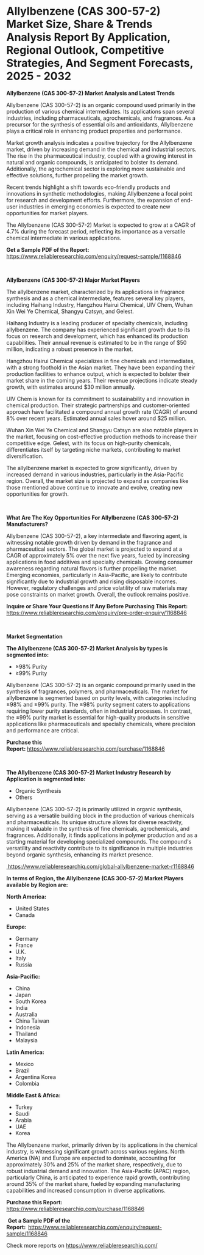 <p><h1>Allylbenzene (CAS 300-57-2) Market Size, Share & Trends Analysis Report By Application, Regional Outlook, Competitive Strategies, And Segment Forecasts, 2025 - 2032</h1></p><p><strong>Allylbenzene (CAS 300-57-2) Market Analysis and Latest Trends</strong></p>
<p><p>Allylbenzene (CAS 300-57-2) is an organic compound used primarily in the production of various chemical intermediates. Its applications span several industries, including pharmaceuticals, agrochemicals, and fragrances. As a precursor for the synthesis of essential oils and antioxidants, Allylbenzene plays a critical role in enhancing product properties and performance.</p><p>Market growth analysis indicates a positive trajectory for the Allylbenzene market, driven by increasing demand in the chemical and industrial sectors. The rise in the pharmaceutical industry, coupled with a growing interest in natural and organic compounds, is anticipated to bolster its demand. Additionally, the agrochemical sector is exploring more sustainable and effective solutions, further propelling the market growth.</p><p>Recent trends highlight a shift towards eco-friendly products and innovations in synthetic methodologies, making Allylbenzene a focal point for research and development efforts. Furthermore, the expansion of end-user industries in emerging economies is expected to create new opportunities for market players.</p><p>The Allylbenzene (CAS 300-57-2) Market is expected to grow at a CAGR of 4.7% during the forecast period, reflecting its importance as a versatile chemical intermediate in various applications.</p></p>
<p><strong>Get a Sample PDF of the Report:&nbsp;</strong> <a href="https://www.reliableresearchiq.com/enquiry/request-sample/1168846?utm_campaign=2122&utm_medium=2&utm_source=Github&utm_content=ia&utm_term=05022025&utm_id=allylbenzene-cas-300-57-2">https://www.reliableresearchiq.com/enquiry/request-sample/1168846</a></p>
<p>&nbsp;</p>
<p><strong>Allylbenzene (CAS 300-57-2) Major Market Players</strong></p>
<p><p>The allylbenzene market, characterized by its applications in fragrance synthesis and as a chemical intermediate, features several key players, including Haihang Industry, Hangzhou Hairui Chemical, UIV Chem, Wuhan Xin Wei Ye Chemical, Shangyu Catsyn, and Gelest.</p><p>Haihang Industry is a leading producer of specialty chemicals, including allylbenzene. The company has experienced significant growth due to its focus on research and development, which has enhanced its production capabilities. Their annual revenue is estimated to be in the range of $50 million, indicating a robust presence in the market.</p><p>Hangzhou Hairui Chemical specializes in fine chemicals and intermediates, with a strong foothold in the Asian market. They have been expanding their production facilities to enhance output, which is expected to bolster their market share in the coming years. Their revenue projections indicate steady growth, with estimates around $30 million annually.</p><p>UIV Chem is known for its commitment to sustainability and innovation in chemical production. Their strategic partnerships and customer-oriented approach have facilitated a compound annual growth rate (CAGR) of around 8% over recent years. Estimated annual sales hover around $25 million.</p><p>Wuhan Xin Wei Ye Chemical and Shangyu Catsyn are also notable players in the market, focusing on cost-effective production methods to increase their competitive edge. Gelest, with its focus on high-purity chemicals, differentiates itself by targeting niche markets, contributing to market diversification.</p><p>The allylbenzene market is expected to grow significantly, driven by increased demand in various industries, particularly in the Asia-Pacific region. Overall, the market size is projected to expand as companies like those mentioned above continue to innovate and evolve, creating new opportunities for growth.</p></p>
<p>&nbsp;</p>
<p><strong>What Are The Key Opportunities For Allylbenzene (CAS 300-57-2) Manufacturers?</strong></p>
<p><p>Allylbenzene (CAS 300-57-2), a key intermediate and flavoring agent, is witnessing notable growth driven by demand in the fragrance and pharmaceutical sectors. The global market is projected to expand at a CAGR of approximately 5% over the next five years, fueled by increasing applications in food additives and specialty chemicals. Growing consumer awareness regarding natural flavors is further propelling the market. Emerging economies, particularly in Asia-Pacific, are likely to contribute significantly due to industrial growth and rising disposable incomes. However, regulatory challenges and price volatility of raw materials may pose constraints on market growth. Overall, the outlook remains positive.</p></p>
<p><strong>Inquire or Share Your Questions If Any Before Purchasing This Report:</strong> <a href="https://www.reliableresearchiq.com/enquiry/pre-order-enquiry/1168846?utm_campaign=2122&utm_medium=2&utm_source=Github&utm_content=ia&utm_term=05022025&utm_id=allylbenzene-cas-300-57-2">https://www.reliableresearchiq.com/enquiry/pre-order-enquiry/1168846</a></p>
<p>&nbsp;</p>
<p><strong>Market Segmentation</strong></p>
<p><strong>The Allylbenzene (CAS 300-57-2) Market Analysis by types is segmented into:</strong></p>
<p><ul><li>≥98% Purity</li><li>≥99% Purity</li></ul></p>
<p><p>Allylbenzene (CAS 300-57-2) is an organic compound primarily used in the synthesis of fragrances, polymers, and pharmaceuticals. The market for allylbenzene is segmented based on purity levels, with categories including ≥98% and ≥99% purity. The ≥98% purity segment caters to applications requiring lower purity standards, often in industrial processes. In contrast, the ≥99% purity market is essential for high-quality products in sensitive applications like pharmaceuticals and specialty chemicals, where precision and performance are critical.</p></p>
<p><strong>Purchase this Report:&nbsp;</strong><a href="https://www.reliableresearchiq.com/purchase/1168846?utm_campaign=2122&utm_medium=2&utm_source=Github&utm_content=ia&utm_term=05022025&utm_id=allylbenzene-cas-300-57-2">https://www.reliableresearchiq.com/purchase/1168846</a></p>
<p>&nbsp;</p>
<p><strong>The Allylbenzene (CAS 300-57-2) Market Industry Research by Application is segmented into:</strong></p>
<p><ul><li>Organic Synthesis</li><li>Others</li></ul></p>
<p><p>Allylbenzene (CAS 300-57-2) is primarily utilized in organic synthesis, serving as a versatile building block in the production of various chemicals and pharmaceuticals. Its unique structure allows for diverse reactivity, making it valuable in the synthesis of fine chemicals, agrochemicals, and fragrances. Additionally, it finds applications in polymer production and as a starting material for developing specialized compounds. The compound's versatility and reactivity contribute to its significance in multiple industries beyond organic synthesis, enhancing its market presence.</p></p>
<p><a href="https://www.reliableresearchiq.com/global-allylbenzene-market-r1168846?utm_campaign=2122&utm_medium=2&utm_source=Github&utm_content=ia&utm_term=05022025&utm_id=allylbenzene-cas-300-57-2">&nbsp;https://www.reliableresearchiq.com/global-allylbenzene-market-r1168846</a></p>
<p><strong>In terms of Region, the Allylbenzene (CAS 300-57-2) Market Players available by Region are:</strong></p>
<p>
    <p> <strong> North America: </strong>
        <ul>
            <li>United States</li>
            <li>Canada</li>
        </ul>
        </p> 
    <p> <strong> Europe: </strong>
        <ul>
            <li>Germany</li>
            <li>France</li>
            <li>U.K.</li>
            <li>Italy</li>
            <li>Russia</li>
        </ul>
        </p> 
    <p> <strong> Asia-Pacific: </strong>
        <ul>
            <li>China</li>
            <li>Japan</li>
            <li>South Korea</li>
            <li>India</li>
            <li>Australia</li>
            <li>China Taiwan</li>
            <li>Indonesia</li>
            <li>Thailand</li>
            <li>Malaysia</li>
        </ul>
        </p> 
    <p> <strong> Latin America: </strong>
        <ul>
            <li>Mexico</li>
            <li>Brazil</li>
            <li>Argentina Korea</li>
            <li>Colombia</li>
        </ul>
        </p> 
    <p> <strong> Middle East & Africa: </strong>
        <ul>
            <li>Turkey</li>
            <li>Saudi</li>
            <li>Arabia</li>
            <li>UAE</li>
            <li>Korea</li>
        </ul>
    </p>
    </p>
<p><p>The Allylbenzene market, primarily driven by its applications in the chemical industry, is witnessing significant growth across various regions. North America (NA) and Europe are expected to dominate, accounting for approximately 30% and 25% of the market share, respectively, due to robust industrial demand and innovation. The Asia-Pacific (APAC) region, particularly China, is anticipated to experience rapid growth, contributing around 35% of the market share, fueled by expanding manufacturing capabilities and increased consumption in diverse applications.</p></p>
<p><strong>Purchase this Report: </strong><a href="https://www.reliableresearchiq.com/purchase/1168846?utm_campaign=2122&utm_medium=2&utm_source=Github&utm_content=ia&utm_term=05022025&utm_id=allylbenzene-cas-300-57-2">https://www.reliableresearchiq.com/purchase/1168846</a></p>
<p>&nbsp;<strong>Get a Sample PDF of the Report:&nbsp;&nbsp;</strong><a href="https://www.reliableresearchiq.com/enquiry/request-sample/1168846?utm_campaign=2122&utm_medium=2&utm_source=Github&utm_content=ia&utm_term=05022025&utm_id=allylbenzene-cas-300-57-2">https://www.reliableresearchiq.com/enquiry/request-sample/1168846</a></p>
<p><strong></strong></p>
<p>Check more reports on <a href="https://www.reliableresearchiq.com/?utm_campaign=2122&utm_medium=2&utm_source=Github&utm_content=ia&utm_term=05022025&utm_id=allylbenzene-cas-300-57-2">https://www.reliableresearchiq.com/</a></p>